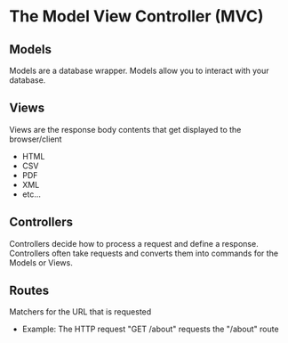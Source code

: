 # The Model View Controller (MVC)

## Models
Models are a database wrapper. Models allow you to interact with your database.

## Views
Views are the response body contents that get displayed to the browser/client
- HTML
- CSV
- PDF
- XML
- etc...

## Controllers
Controllers decide how to process a request and define a response. Controllers often take requests and converts them into commands for the Models or Views.

## Routes
Matchers for the URL that is requested

- Example: The HTTP request "GET /about" requests the "/about" route
